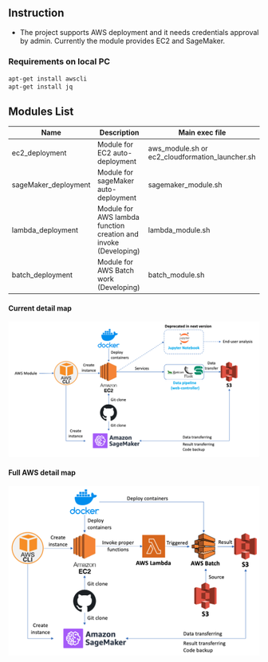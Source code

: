 ## Instruction
* The project supports AWS deployment and it needs credentials approval by admin. Currently the module provides EC2 and SageMaker. 

### Requirements on local PC
```
apt-get install awscli
apt-get install jq
```

## Modules List
| Name | Description | Main exec file |
|---------|---------|---------|
| ec2_deployment | Module for EC2 auto-deployment | aws_module.sh or ec2_cloudformation_launcher.sh |
| sageMaker_deployment | Module for sageMaker auto-deployment | sagemaker_module.sh |
| lambda_deployment | Module for AWS lambda function creation and invoke (Developing) | lambda_module.sh |
| batch_deployment | Module for AWS Batch work (Developing) | batch_module.sh |


#### Current detail map
![overview1](../README_resource/aws_detail.png)

#### Full AWS detail map
![overview2](../README_resource/aws_detail_full.png)